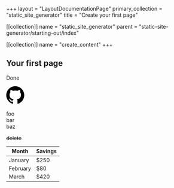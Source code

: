 +++
layout = "LayoutDocumentationPage"
primary_collection = "static_site_generator"
title = "Create your first page"

[[collection]]
name = "static_site_generator"
parent = "static-site-generator/starting-out/index"

[[collection]]
name = "create_content"
+++

## Your first page

Done

![GitHub logo](resources/media/logo-github.svg)

foo\
bar\
baz

~~delete~~

| Month    | Savings |
| -------- | ------- |
| January  | $250    |
| February | $80     |
| March    | $420    |
